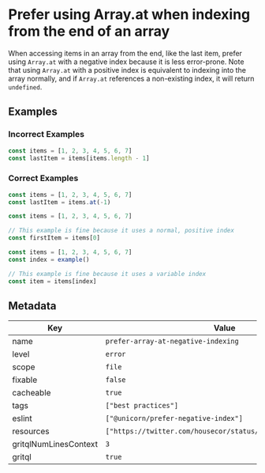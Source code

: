 # Prefer using Array.at when indexing from the end of an array

When accessing items in an array from the end, like the last item, prefer using `Array.at` with a negative index because it is less error-prone. Note that using `Array.at` with a positive index is equivalent to indexing into the array normally, and if `Array.at` references a non-existing index, it will return `undefined`.

## Examples

### Incorrect Examples

```ts
const items = [1, 2, 3, 4, 5, 6, 7]
const lastItem = items[items.length - 1]
```

### Correct Examples

```ts
const items = [1, 2, 3, 4, 5, 6, 7]
const lastItem = items.at(-1)
```

```ts
const items = [1, 2, 3, 4, 5, 6, 7]

// This example is fine because it uses a normal, positive index
const firstItem = items[0]
```

```ts
const items = [1, 2, 3, 4, 5, 6, 7]
const index = example()

// This example is fine because it uses a variable index
const item = items[index]
```

## Metadata

| Key                   | Value                                                         |
| --------------------- | ------------------------------------------------------------- |
| name                  | `prefer-array-at-negative-indexing`                           |
| level                 | `error`                                                       |
| scope                 | `file`                                                        |
| fixable               | `false`                                                       |
| cacheable             | `true`                                                        |
| tags                  | `["best practices"]`                                          |
| eslint                | `["@unicorn/prefer-negative-index"]`                          |
| resources             | `["https://twitter.com/housecor/status/1768622518179369036"]` |
| gritqlNumLinesContext | `3`                                                           |
| gritql                | `true`                                                        |
